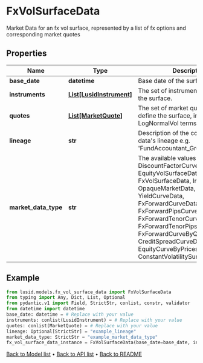 # FxVolSurfaceData

Market Data for an fx vol surface, represented by a list of fx options and corresponding market quotes
## Properties
Name | Type | Description | Notes
------------ | ------------- | ------------- | -------------
**base_date** | **datetime** | Base date of the surface | 
**instruments** | [**List[LusidInstrument]**](LusidInstrument.md) | The set of instruments that define the surface. | 
**quotes** | [**List[MarketQuote]**](MarketQuote.md) | The set of market quotes that define the surface, in NormalVol or LogNormalVol terms. | 
**lineage** | **str** | Description of the complex market data&#39;s lineage e.g. &#39;FundAccountant_GreenQuality&#39;. | [optional] 
**market_data_type** | **str** | The available values are: DiscountFactorCurveData, EquityVolSurfaceData, FxVolSurfaceData, IrVolCubeData, OpaqueMarketData, YieldCurveData, FxForwardCurveData, FxForwardPipsCurveData, FxForwardTenorCurveData, FxForwardTenorPipsCurveData, FxForwardCurveByQuoteReference, CreditSpreadCurveData, EquityCurveByPricesData, ConstantVolatilitySurface | 
## Example

```python
from lusid.models.fx_vol_surface_data import FxVolSurfaceData
from typing import Any, Dict, List, Optional
from pydantic.v1 import Field, StrictStr, conlist, constr, validator
from datetime import datetime
base_date: datetime = # Replace with your value
instruments: conlist(LusidInstrument) = # Replace with your value
quotes: conlist(MarketQuote) = # Replace with your value
lineage: Optional[StrictStr] = "example_lineage"
market_data_type: StrictStr = "example_market_data_type"
fx_vol_surface_data_instance = FxVolSurfaceData(base_date=base_date, instruments=instruments, quotes=quotes, lineage=lineage, market_data_type=market_data_type)

```

[Back to Model list](../README.md#documentation-for-models) &#8226; [Back to API list](../README.md#documentation-for-api-endpoints) &#8226; [Back to README](../README.md)

